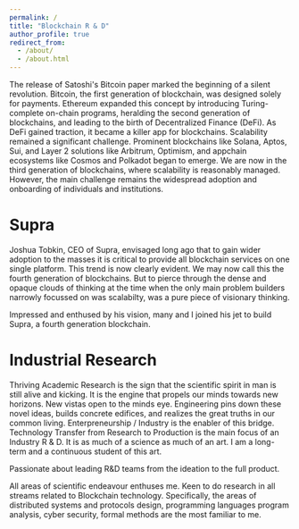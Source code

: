 ```yaml
---
permalink: /
title: "Blockchain R & D"
author_profile: true
redirect_from: 
  - /about/
  - /about.html
---
```

The release of Satoshi's Bitcoin paper marked the beginning of a silent revolution. Bitcoin, the first generation of blockchain, was designed solely for payments. Ethereum expanded this concept by introducing Turing-complete on-chain programs, heralding the second generation of blockchains, and leading to the birth of Decentralized Finance (DeFi). As DeFi gained traction, it became a killer app for blockchains. Scalability remained a significant challenge. Prominent blockchains like Solana, Aptos, Sui, and Layer 2 solutions like Arbitrum, Optimism, and appchain ecosystems like Cosmos and Polkadot began to emerge. We are now in the third generation of blockchains, where scalability is reasonably managed. However, the main challenge remains the widespread adoption and onboarding of individuals and institutions.

Supra
=====

Joshua Tobkin, CEO of Supra, envisaged long ago that to gain wider adoption to the masses it is critical to provide all blockchain services on one single platform. This trend is now clearly evident. We may now call this the fourth generation of blockchains. But to pierce through the dense and opaque clouds of thinking at the time when the only main problem builders narrowly focussed on was scalabilty, was a pure piece of visionary thinking.

Impressed and enthused by his vision, many and I joined his jet to build Supra, a fourth generation blockchain.

Industrial Research
===================
Thriving Academic Research is the sign that the scientific spirit in man is still alive and kicking. It is the engine that propels our minds towards new horizons. New vistas open to the minds eye. Engineering pins down these novel ideas, builds concrete edifices, and realizes the great truths in our common living. Enterpreneurship / Industry is the enabler of this bridge. Technology Transfer from Research to Production is the main focus of an Industry R & D. It is as much of a science as much of an art. I am a long-term and a continuous student of this art.

Passionate about leading R&D teams from the ideation to the full product. 

All areas of scientific endeavour enthuses me. Keen to do research in all streams related to Blockchain technology. Specifically, the areas of distributed systems and protocols design, programming languages program analysis, cyber security, formal methods are the most familiar to me.
